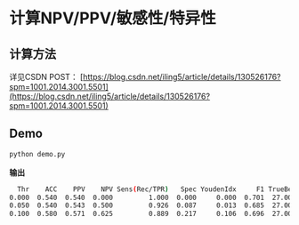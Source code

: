 # 计算NPV/PPV/敏感性/特异性

## 计算方法
详见CSDN POST：
[https://blog.csdn.net/iling5/article/details/130526176?spm=1001.2014.3001.5501](https://blog.csdn.net/iling5/article/details/130526176?spm=1001.2014.3001.5501)



## Demo

```python
python demo.py

```

**输出**
```bash
  Thr    ACC    PPV    NPV Sens(Rec/TPR)   Spec YoudenIdx     F1 TrueBen TrueMal PredBen PredMal      TP      FP      TN      FN
0.000  0.540  0.540  0.000         1.000  0.000     0.000  0.701  27.000  23.000  50.000   0.000  27.000  23.000   0.000   0.000
0.050  0.540  0.543  0.500         0.926  0.087     0.013  0.685  27.000  23.000  46.000   4.000  25.000  21.000   2.000   2.000
0.100  0.580  0.571  0.625         0.889  0.217     0.106  0.696  27.000  23.000  42.000   8.000  24.000  18.000   5.000   3.000
```
